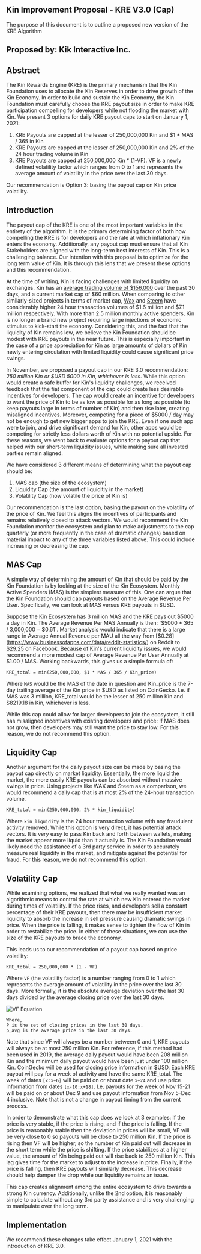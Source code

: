 ## Kin Improvement Proposal - KRE V3.0 (Cap)
The purpose of this document is to outline a proposed new version of the KRE Algorithm

## Proposed by: Kik Interactive Inc. 

## Abstract
The Kin Rewards Engine (KRE) is the primary mechanism that the Kin Foundation uses to allocate the Kin Reserves in order to drive growth of the Kin Economy. In order to build and sustain the Kin Economy, the Kin Foundation must carefully choose the KRE payout size in order to make KRE participation compelling for developers while not flooding the market with Kin. We present 3 options for daily KRE payout caps to start on January 1, 2021:
1. KRE Payouts are capped at the lesser of 250,000,000 Kin and $1 * MAS / 365 in Kin
1. KRE Payouts are capped at the lesser of 250,000,000 Kin and 2% of the 24 hour trading volume in Kin
1. KRE Payouts are capped at 250,000,000 Kin * (1-VF). VF is a newly defined volatility factor which ranges from 0 to 1 and represents the average amount of volatility in the price over the last 30 days.

Our recommendation is Option 3: basing the payout cap on Kin price volatility.

## Introduction

The payout cap of the KRE is one of the most important variables in the entirety of the algorithm. It is the primary determining factor of both how compelling the KRE is for developers and the rate at which inflationary Kin enters the economy. Additionally, any payout cap must ensure that all Kin Stakeholders are aligned with the long-term best interests of Kin. This is a challenging balance. Our intention with this proposal is to optimize for the long term value of Kin. It is through this lens that we present these options and this recommendation.

At the time of writing, Kin is facing challenges with limited liquidity on exchanges. Kin has an [average trading volume of $156,000](https://www.coingecko.com/en/coins/kin/historical_data/usd#panel) over the past 30 days, and a current market cap of $60 million.
When comparing to other similarly-sized projects in terms of market cap, [Wax](https://www.coingecko.com/en/coins/wax/historical_data/usd#panel) and [Steem](https://www.coingecko.com/en/coins/steem/historical_data/usd#panel) have considerably higher 24 hour transaction volumes of $1.6 million and $7.1 million respectively. With more than 2.5 million monthly active spenders, Kin is no longer a brand new project requiring large injections of economic stimulus to kick-start the economy. Considering this, and the fact that the liquidity of Kin remains low, we believe the Kin Foundation should be modest with KRE payouts in the near future. This is especially important in the case of a price appreciation for Kin as large amounts of dollars of Kin newly entering circulation with limited liquidity could cause significant price swings.

In November, we proposed a payout cap in our KRE 3.0 recommendation: *250 million Kin or $USD 5000 in Kin, whichever is less.* While this option would create a safe buffer for Kin's liquidity challenges, we received feedback that the fiat component of the cap could create less desirable incentives for developers. The cap would create an incentive for developers to want the price of Kin to be as low as possible for as long as possible (to keep payouts large in terms of number of Kin) and then rise later, creating misaligned incentives. Moreover, competing for a piece of $5000 / day may not be enough to get new bigger apps to join the KRE. Even if one such app were to join, and drive significant demand for Kin, other apps would be competing for strictly less dollars worth of Kin with no potential upside. For these reasons, we went back to evaluate options for a payout cap that helped with our short-term liquidity issues, while making sure all invested parties remain aligned.


We have considered 3 different means of determining what the payout cap should be:
1. MAS cap (the size of the ecosystem)
1. Liquidity Cap (the amount of liquiditiy in the market)
1. Volatility Cap (how volatile the price of Kin is)

Our recommendation is the last option, basing the payout on the volatility of the price of Kin. We feel this aligns the incentives of participants and remains relatively closed to attack vectors. We would recommend the Kin Foundation monitor the ecosystem and plan to make adjustments to the cap quarterly (or more frequently in the case of dramatic changes) based on material impact to any of the three variables listed above. This could include increasing or decreasing the cap.

## MAS Cap

A simple way of determining the amount of Kin that should be paid by the Kin Foundation is by looking at the size of the Kin Ecosystem. Monthly Active Spenders (MAS) is the simplest measure of this. One can argue that the Kin Foundation should cap payouts based on the Average Revenue Per User. Specifically, we can look at MAS versus KRE payouts in $USD. 

Suppose the Kin Ecosystem has 3 million MAS and the KRE pays out $5000 a day in Kin. The Average Revenue Per MAS Annually is then: `$5000 * 365 / 3,000,000 = $0.61`. Market analysis would indicate that there is a large range in Average Annual Revenue per MAU all the way from [$0.28](https://www.businessofapps.com/data/reddit-statistics/) on Reddit to [$29.25](https://s21.q4cdn.com/399680738/files/doc_financials/2019/q4/Q4-2019-Earnings-Presentation-_final.pdf) on Facebook. Because of Kin's current liquidity issues, we would recommend a more modest cap of Average Revenue Per User Annually at $1.00 / MAS. Working backwards, this gives us a simple formula of:
```
KRE_total = min(250,000,000, $1 * MAS / 365 / Kin_price)
```

Where `MAS` would be the MAS of the date in question and Kin_price is the 7-day trailing average of the Kin price in $USD as listed on CoinGecko. I.e. if MAS was 3 million, KRE_total would be the lesser of 250 million Kin and $8219.18 in Kin, whichever is less.

While this cap could allow for larger developers to join the ecosystem, it still has misaligned incentives with existing developers and price: if MAS does not grow, then developers may still want the price to stay low. For this reason, we do not recommend this option.

## Liquidity Cap

Another argument for the daily payout size can be made by basing the payout cap directly on market liquidity. Essentially, the more liquid the market, the more easily KRE payouts can be absorbed without massive swings in price. Using projects like WAX and Steem as a comparison, we would recommend a daily cap that is at most 2% of the 24-hour transaction volume.
```
KRE_total = min(250,000,000, 2% * kin_liquidity)
```

Where `kin_liquidity` is the 24 hour transaction volume with any fraudulent activity removed. While this option is very direct, it has potential attack vectors. It is very easy to pass Kin back and forth between wallets, making the market appear more liquid than it actually is. The Kin Foundation would likely need the assistance of a 3rd party service in order to accurately measure real liquidity in the market, and mitigate against the potential for fraud. For this reason, we do not recommend this option.

## Volatility Cap

While examining options, we realized that what we really wanted was an algorithmic means to control the rate at which new Kin entered the market during times of volatility. If the price rises, and developers sell a constant percentage of their KRE payouts, then there may be insufficient market liquidity to absorb the increase in sell pressure causing dramatic swings in price. When the price is falling, it makes sense to tighten the flow of Kin in order to restabilize the price. In either of these situations, we can use the size of the KRE payouts to brace the economy.

This leads us to our recommendation of a payout cap based on price volatility:
```
KRE_total = 250,000,000 * (1 - VF)
```
Where `VF` (the volatility factor) is a number ranging from 0 to 1 which represents the average amount of volatility in the price over the last 30 days.
More formally, it is the absolute average deviation over the last 30 days divided by the average closing price over the last 30 days.

![VF Equation](https://i.imgur.com/IcT2awX.jpg)
```
Where,
P is the set of closing prices in the last 30 days.
p_avg is the average price in the last 30 days.
```

Note that since VF will always be a number between 0 and 1, KRE payouts will always be at most 250 million Kin. For reference, if this method had been used in 2019, the average daily payout would have been 208 million Kin and the minimum daily payout would have been just under 100 million Kin.
CoinGecko will be used for closing price information in $USD. Each KRE payout will pay for a week of activity and have the same KRE_total. The week of dates `[x:x+6]` will be paid on or about date `x+24` and use price information from dates `[x-10:x+18]`. I.e. payouts for the week of Nov 15-21 will be paid on or about Dec 9 and use payout information from Nov 5-Dec 4 inclusive. Note that is not a change in payout timing from the current process.

In order to demonstrate what this cap does we look at 3 examples: if the price is very stable, if the price is rising, and if the price is falling. If the price is reasonably stable then the deviation in prices will be small, VF will be very close to 0 so payouts will be close to 250 million Kin. If the price is rising then VF will be higher, so the number of Kin paid out will decrease in the short term while the price is shifting. If the price stabilizes at a higher value, the amount of Kin being paid out will rise back to 250 million Kin. This lag gives time for the market to adjust to the increase in price. Finally, if the price is falling, then KRE payouts will similarly decrease. This decrease should help dampen the drop while our liquidity remains an issue.

This cap creates alignment among the entire ecosystem to drive towards a strong Kin currency. Additionally, unlike the 2nd option, it is reasonably simple to calculate without any 3rd party assistance and is very challenging to manipulate over the long term.

## Implementation
We recommend these changes take effect January 1, 2021 with the introduction of KRE 3.0.
